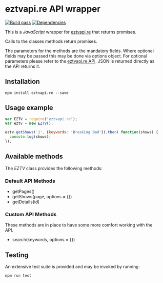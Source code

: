 # eztvapi.re API wrapper
[![Build pass](https://travis-ci.org/stylesuxx/eztvapi.re.svg?branch=master)](https://travis-ci.org/stylesuxx/eztvapi.re.to?branch=master)  [![Dependencies](https://david-dm.org/stylesuxx/eztvapi.re.svg)](https://david-dm.org/stylesuxx/eztvapi.re)

This is a *JavaScript* wrapper for [eztvapi.re](http://eztvapi.re) that returns promises.

Calls to the classes methods return promises.

The parameters for the methods are the mandatory fields. Where optional fields may be passed this may be done via options object. For optional parameters please refer to the [eztvapi.re API](https://github.com/popcorn-official/popcorn-api/blob/master/README.md). JSON is returned directly as the API returns it.

## Installation
    npm install eztvapi.re --save

## Usage example
``` JavaScript
var EZTV = require('eztvapi.re');
var eztv = new EZTV();

eztv.getShows('1', {keywords: 'Breaking Bad'}).then( function(shows) {
  console.log(shows);
});
```

## Available methods
The *EZTV* class provides the following methods:

### Default API Methods
* getPages()
* getShows(page, options = {})
* getDetails(id)

### Custom API Methods
These methods are in place to have some more comfort working with the API.
* search(keywords, options = {})

## Testing
An extensive test suite is provided and may be invoked by running:

    npm run test
